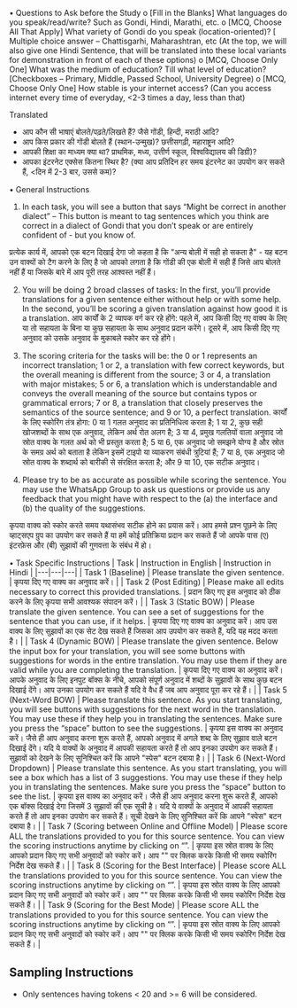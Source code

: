 

•	Questions to Ask before the Study 
o	[Fill in the Blanks] What languages do you speak/read/write? Such as Gondi, Hindi, Marathi, etc. 
o	[MCQ, Choose All That Apply] What variety of Gondi do you speak (location-oriented)? [ Multiple choice answer – Chattisgarhi, Maharashtran, etc (At the top, we will also give one Hindi Sentence, that will be translated into these local variants for demonstration in front of each of these options) 
o	[MCQ, Choose Only One] What was the medium of education? Till what level of education? [Checkboxes – Primary, Middle, Passed School, University Degree) 
o	[MCQ, Choose Only One] How stable is your internet access? (Can you access internet every time of everyday, <2-3 times a day, less than that)

Translated 

-	आप कौन सी भाषाएं बोलते/पढ़ते/लिखते हैं? जैसे गोंडी, हिन्दी, मराठी आदि?
-	आप किस प्रकार की गोंडी बोलते हैं (स्थान-उन्मुख)? छत्तीसगढ़ी, महाराष्ट्रन आदि?
-	आपकी शिक्षा का माध्यम क्या था? प्राथमिक, मध्य, उत्तीर्ण स्कूल, विश्वविद्यालय की डिग्री)?
-	आपका  इंटरनेट एक्सेस कितना स्थिर है? (क्या आप प्रतिदिन हर समय इंटरनेट का उपयोग कर सकते हैं, <दिन में 2-3 बार, उससे कम)?
 
•	General Instructions

1.	In each task, you will see a button that says “Might be correct in another dialect” – This button is meant to tag sentences which you think are correct in a dialect of Gondi that you don’t speak or are entirely confident of - but you know of. 

प्रत्येक कार्य में, आपको एक बटन दिखाई देगा जो कहता है कि "अन्य बोली में सही हो सकता है" - यह बटन उन वाक्यों को टैग करने के लिए है जो आपको लगता है कि गोंडी की एक बोली में सही हैं जिसे आप बोलते नहीं हैं या जिसके बारे में आप पूरी तरह आश्वस्त नहीं हैं।

2.	You will be doing 2 broad classes of tasks: In the first, you’ll provide translations for a given sentence either without help or with some help. In the second, you’ll be scoring a given translation against how good it is a translation. 
आप कार्यों के 2 व्यापक वर्ग कर रहे होंगे: पहले में, आप किसी दिए गए वाक्य के लिए या तो सहायता के बिना या कुछ सहायता के साथ अनुवाद प्रदान करेंगे। दूसरे में, आप किसी दिए गए अनुवाद को उसके अनुवाद के मुकाबले स्कोर कर रहे होंगे।

3.	The scoring criteria for the tasks will be: the 0 or 1 represents an incorrect translation; 1 or 2, a translation with few correct keywords, but the overall meaning is different from the source; 3 or 4, a translation with major mistakes; 5 or 6, a translation which is understandable and conveys the overall meaning of the source but contains typos or grammatical errors; 7 or 8, a translation that closely preserves the semantics of the source sentence; and 9 or 10, a perfect translation.
कार्यों के लिए स्कोरिंग तंत्र होगा: 0 या 1 गलत अनुवाद का प्रतिनिधित्व करता है; 1 या 2, कुछ सही खोजशब्दों के साथ एक अनुवाद, लेकिन अर्थ रोत  अलग है; 3 या 4, प्रमुख गलतियों वाला अनुवाद जो स्रोत वाक्य के गलत अर्थ को भी प्रस्तुत करता है; 5 या 6, एक अनुवाद जो समझने योग्य है और स्रोत के समग्र अर्थ को बताता है लेकिन इसमें टाइपो या व्याकरण संबंधी त्रुटियां हैं; 7 या 8, एक अनुवाद जो स्रोत वाक्य के शब्दार्थ को बारीकी से संरक्षित करता है; और 9 या 10, एक सटीक अनुवाद।

4.	Please try to be as accurate as possible while scoring the sentence. You may use the WhatsApp Group to ask us questions or provide us any feedback that you might have with respect to the (a) the interface and (b) the quality of the suggestions. 

कृपया वाक्य को स्कोर करते समय यथासंभव सटीक होने का प्रयास करें। आप हमसे प्रश्न पूछने के लिए व्हाट्सएप ग्रुप का उपयोग कर सकते हैं या हमें कोई प्रतिक्रिया प्रदान कर सकते हैं जो आपके पास (ए) इंटरफ़ेस और (बी) सुझावों की गुणवत्ता के संबंध में हो।


•	Task Specific Instructions
| Task  | Instruction in English  | Instruction in Hindi |
|---|---|---|
|     Task 1      (Baseline)    |     Please translate the   given sentence.     |     कृपया दिए गए वाक्य का अनुवाद करें।        |
|     Task 2      (Post Editing)    |     Please make all edits   necessary to correct this provided translations.    |     प्रदान किए गए इस अनुवाद को ठीक करने के लिए कृपया सभी आवश्यक संपादन करें।                  |
|     Task 3      (Static BOW)    |     Please translate the   given sentence. You can see a set of suggestions for the sentence that you   can use, if it helps.     |     कृपया दिए गए वाक्य का अनुवाद करें। आप उस वाक्य के लिए सुझावों का एक सेट   देख सकते हैं जिसका आप उपयोग कर सकते हैं, यदि यह मदद   करता है।                           |
|     Task 4      (Dynamic BOW)    |     Please translate the given   sentence. Below the input box for your translation, you will see some buttons   with suggestions for words in the entire translation. You may use them if   they are valid while you are completing the translation.           |     कृपया दिए गए वाक्य का अनुवाद करें।   आपके अनुवाद के लिए इनपुट बॉक्स के नीचे, आपको संपूर्ण   अनुवाद में शब्दों के सुझावों के साथ कुछ बटन दिखाई देंगे। आप उनका उपयोग कर   सकते हैं यदि वे वैध हैं जब आप अनुवाद पूरा कर रहे हैं।                                           |
|     Task 5     (Next-Word   BOW)      |     Please translate this   sentence. As you start translating, you will see buttons with suggestions for   the next word in the translation. You may use these if they help you in   translating the sentences. Make sure you press the “space” button to see the   suggestions.          |     कृपया इस वाक्य का अनुवाद करें। जैसे   ही आप अनुवाद करना शुरू करते हैं, आपको अनुवाद   में अगले शब्द के लिए सुझाव वाले बटन दिखाई देंगे। यदि ये वाक्यों के अनुवाद में   आपकी सहायता करते हैं तो आप इनका उपयोग कर सकते हैं। सुझावों को देखने के लिए   सुनिश्चित करें कि आपने "स्पेस" बटन दबाया है।                                                     |
|     Task 6      (Next-Word   Dropdown)    |     Please translate this   sentence. As you start translating, you will see a box which has a list of 3   suggestions. You may use these if they help you in translating the sentences.   Make sure you press the “space” button to see the list.          |     कृपया इस वाक्य का अनुवाद करें। जैसे   ही आप अनुवाद करना शुरू करते हैं, आपको एक बॉक्स   दिखाई देगा जिसमें 3 सुझावों की एक   सूची है। यदि ये वाक्यों के अनुवाद में आपकी सहायता करते हैं तो आप इनका उपयोग   कर सकते हैं। सूची देखने के लिए सुनिश्चित करें कि आपने "स्पेस" बटन   दबाया है।                                                 |
|     Task 7      (Scoring between   Online and Offline Model)    |     Please score ALL the   translations provided to you for this source sentence. You can view the   scoring instructions anytime by clicking on “”.     |     कृपया इस स्रोत वाक्य के लिए आपको   प्रदान किए गए सभी अनुवादों को स्कोर करें। आप "" पर क्लिक करके किसी   भी समय स्कोरिंग निर्देश देख सकते हैं।                       |
|     Task 8     (Scoring for the   Best Interface)    |     Please score ALL the   translations provided to you for this source sentence. You can view the   scoring instructions anytime by clicking on “”.           |     कृपया इस स्रोत वाक्य के लिए आपको प्रदान किए गए सभी अनुवादों को स्कोर   करें। आप "" पर क्लिक करके किसी भी समय स्कोरिंग निर्देश देख सकते   हैं।                             |
|     Task 9     (Scoring for the   Best Mode)    |     Please score ALL the   translations provided to you for this source sentence. You can view the   scoring instructions anytime by clicking on “”.           |     कृपया इस स्रोत वाक्य के लिए आपको   प्रदान किए गए सभी अनुवादों को स्कोर करें। आप "" पर क्लिक करके किसी   भी समय स्कोरिंग निर्देश देख सकते हैं।                       |



## Sampling Instructions 
- Only sentences having tokens < 20 and >= 6 will be considered. 
